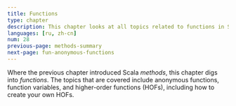 ```yaml
---
title: Functions
type: chapter
description: This chapter looks at all topics related to functions in Scala 3.
languages: [ru, zh-cn]
num: 28
previous-page: methods-summary
next-page: fun-anonymous-functions
---
```



Where the previous chapter introduced Scala *methods*, this chapter digs into *functions*.
The topics that are covered include anonymous functions, function variables, and higher-order functions (HOFs), including how to create your own HOFs.

